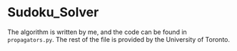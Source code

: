 # Sudoku_Solver
The algorithm is written by me, and the code can be found in ```propagators.py```. The rest of the file is provided by the University of Toronto.
